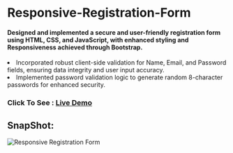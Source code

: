 <h1>Responsive-Registration-Form</h1>
<h4>Designed and implemented a secure and user-friendly registration form using HTML, CSS, and JavaScript, with enhanced styling and Responsiveness achieved through Bootstrap. </h4>

<li>Incorporated robust client-side validation for Name, Email, and Password fields, ensuring data integrity and user input accuracy. </li>
<li>Implemented password validation logic to generate random 8-character passwords for enhanced security.</li>

<h3>Click To See : <a href="https://sanketrakhewar.github.io/Responsive-Registration-Form/" target="_blank"> Live Demo</a></h3>

<h2>SnapShot:</h2>
<!--
![Responsive Registration Form](https://github.com/sanketrakhewar/Responsive-Registration-Form/assets/113495288/12fb8ef7-b258-4610-b43c-0a7d934a67de)
-->

![Responsive Registration Form](https://github.com/sanketrakhewar/Responsive-Registration-Form/assets/113495288/2b5f9107-4449-4ed0-a463-1ae7880a1024)
